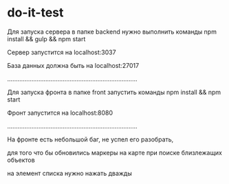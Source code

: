 # do-it-test
Для запуска сервера в папке backend нужно выполнить команды npm install && gulp && npm start

Сервер запустится на localhost:3037

База данных должна быть на localhost:27017

...........................................................................

Для запуска фронта в папке front запустить команды npm install && npm start

Фронт запустится на localhost:8080

...........................................................................

На фронте есть небольшой баг, не успел его разобрать, 

для того что бы обновились маркеры на карте при поиске близлежащих объектов

на элемент списка нужно нажать дважды

